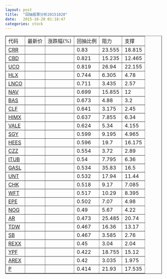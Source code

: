 ```yaml
---
layout: post
title:  "回抽股票分析20151020"
date:   2015-10-20 01:18:47
categories: stock
---
```

<script type="text/javascript">
var stockList = []
stockList.push('gb_crr');
stockList.push('gb_cbd');
stockList.push('gb_uco');
stockList.push('gb_hlx');
stockList.push('gb_lnco');
stockList.push('gb_nav');
stockList.push('gb_bas');
stockList.push('gb_clf');
stockList.push('gb_himx');
stockList.push('gb_vale');
stockList.push('gb_sgy');
stockList.push('gb_hees');
stockList.push('gb_czz');
stockList.push('gb_itub');
stockList.push('gb_gasl');
stockList.push('gb_unt');
stockList.push('gb_chk');
stockList.push('gb_wft');
stockList.push('gb_epe');
stockList.push('gb_nog');
stockList.push('gb_ar');
stockList.push('gb_tdw');
stockList.push('gb_sb');
stockList.push('gb_rexx');
stockList.push('gb_ypf');
stockList.push('gb_arex');
stockList.push('gb_p');
</script>
<table border="1">
 <tr>
 <td>代码</td>
 <td>最新价</td>
 <td>涨跌幅(%)</td>
 <td>回抽比例</td>
 <td>阻力</td>
 <td>支撑</td>
</tr>
  <tr id="crr">
  <td><a href="http://stock.finance.sina.com.cn/usstock/quotes/CRR.html" target="_blank">CRR</a></td><td></td><td></td><td>0.83</td><td>23.555</td><td>18.815</td></tr>
  <tr id="cbd">
  <td><a href="http://stock.finance.sina.com.cn/usstock/quotes/CBD.html" target="_blank">CBD</a></td><td></td><td></td><td>0.821</td><td>15.235</td><td>12.465</td></tr>
  <tr id="uco">
  <td><a href="http://stock.finance.sina.com.cn/usstock/quotes/UCO.html" target="_blank">UCO</a></td><td></td><td></td><td>0.819</td><td>26.94</td><td>22.155</td></tr>
  <tr id="hlx">
  <td><a href="http://stock.finance.sina.com.cn/usstock/quotes/HLX.html" target="_blank">HLX</a></td><td></td><td></td><td>0.744</td><td>6.305</td><td>4.78</td></tr>
  <tr id="lnco">
  <td><a href="http://stock.finance.sina.com.cn/usstock/quotes/LNCO.html" target="_blank">LNCO</a></td><td></td><td></td><td>0.711</td><td>3.435</td><td>2.57</td></tr>
  <tr id="nav">
  <td><a href="http://stock.finance.sina.com.cn/usstock/quotes/NAV.html" target="_blank">NAV</a></td><td></td><td></td><td>0.699</td><td>15.855</td><td>12</td></tr>
  <tr id="bas">
  <td><a href="http://stock.finance.sina.com.cn/usstock/quotes/BAS.html" target="_blank">BAS</a></td><td></td><td></td><td>0.673</td><td>4.88</td><td>3.2</td></tr>
  <tr id="clf">
  <td><a href="http://stock.finance.sina.com.cn/usstock/quotes/CLF.html" target="_blank">CLF</a></td><td></td><td></td><td>0.641</td><td>3.175</td><td>2.45</td></tr>
  <tr id="himx">
  <td><a href="http://stock.finance.sina.com.cn/usstock/quotes/HIMX.html" target="_blank">HIMX</a></td><td></td><td></td><td>0.637</td><td>7.855</td><td>6.34</td></tr>
  <tr id="vale">
  <td><a href="http://stock.finance.sina.com.cn/usstock/quotes/VALE.html" target="_blank">VALE</a></td><td></td><td></td><td>0.624</td><td>5.34</td><td>4.155</td></tr>
  <tr id="sgy">
  <td><a href="http://stock.finance.sina.com.cn/usstock/quotes/SGY.html" target="_blank">SGY</a></td><td></td><td></td><td>0.599</td><td>9.195</td><td>4.965</td></tr>
  <tr id="hees">
  <td><a href="http://stock.finance.sina.com.cn/usstock/quotes/HEES.html" target="_blank">HEES</a></td><td></td><td></td><td>0.596</td><td>19.7</td><td>16.175</td></tr>
  <tr id="czz">
  <td><a href="http://stock.finance.sina.com.cn/usstock/quotes/CZZ.html" target="_blank">CZZ</a></td><td></td><td></td><td>0.554</td><td>3.72</td><td>2.89</td></tr>
  <tr id="itub">
  <td><a href="http://stock.finance.sina.com.cn/usstock/quotes/ITUB.html" target="_blank">ITUB</a></td><td></td><td></td><td>0.54</td><td>7.795</td><td>6.36</td></tr>
  <tr id="gasl">
  <td><a href="http://stock.finance.sina.com.cn/usstock/quotes/GASL.html" target="_blank">GASL</a></td><td></td><td></td><td>0.534</td><td>35.83</td><td>16.5</td></tr>
  <tr id="unt">
  <td><a href="http://stock.finance.sina.com.cn/usstock/quotes/UNT.html" target="_blank">UNT</a></td><td></td><td></td><td>0.532</td><td>17.94</td><td>11.44</td></tr>
  <tr id="chk">
  <td><a href="http://stock.finance.sina.com.cn/usstock/quotes/CHK.html" target="_blank">CHK</a></td><td></td><td></td><td>0.518</td><td>9.17</td><td>7.085</td></tr>
  <tr id="wft">
  <td><a href="http://stock.finance.sina.com.cn/usstock/quotes/WFT.html" target="_blank">WFT</a></td><td></td><td></td><td>0.517</td><td>10.29</td><td>8.395</td></tr>
  <tr id="epe">
  <td><a href="http://stock.finance.sina.com.cn/usstock/quotes/EPE.html" target="_blank">EPE</a></td><td></td><td></td><td>0.502</td><td>7.07</td><td>4.98</td></tr>
  <tr id="nog">
  <td><a href="http://stock.finance.sina.com.cn/usstock/quotes/NOG.html" target="_blank">NOG</a></td><td></td><td></td><td>0.49</td><td>5.67</td><td>4.22</td></tr>
  <tr id="ar">
  <td><a href="http://stock.finance.sina.com.cn/usstock/quotes/AR.html" target="_blank">AR</a></td><td></td><td></td><td>0.473</td><td>25.485</td><td>20.74</td></tr>
  <tr id="tdw">
  <td><a href="http://stock.finance.sina.com.cn/usstock/quotes/TDW.html" target="_blank">TDW</a></td><td></td><td></td><td>0.467</td><td>16.36</td><td>13.17</td></tr>
  <tr id="sb">
  <td><a href="http://stock.finance.sina.com.cn/usstock/quotes/SB.html" target="_blank">SB</a></td><td></td><td></td><td>0.467</td><td>3.585</td><td>2.76</td></tr>
  <tr id="rexx">
  <td><a href="http://stock.finance.sina.com.cn/usstock/quotes/REXX.html" target="_blank">REXX</a></td><td></td><td></td><td>0.45</td><td>3.04</td><td>2.04</td></tr>
  <tr id="ypf">
  <td><a href="http://stock.finance.sina.com.cn/usstock/quotes/YPF.html" target="_blank">YPF</a></td><td></td><td></td><td>0.422</td><td>18.755</td><td>15.12</td></tr>
  <tr id="arex">
  <td><a href="http://stock.finance.sina.com.cn/usstock/quotes/AREX.html" target="_blank">AREX</a></td><td></td><td></td><td>0.42</td><td>3.035</td><td>1.975</td></tr>
  <tr id="p">
  <td><a href="http://stock.finance.sina.com.cn/usstock/quotes/P.html" target="_blank">P</a></td><td></td><td></td><td>0.414</td><td>21.93</td><td>17.535</td></tr>
</table>
